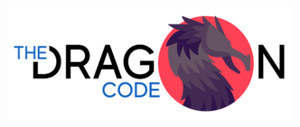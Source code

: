 <p align="center"><a href="https://dragon-code.pro" target="_blank"><img src="https://raw.githubusercontent.com/TheDragonCode/art/main/logo-type/the-dragon-code-logo.svg" width="640"></a></p>
